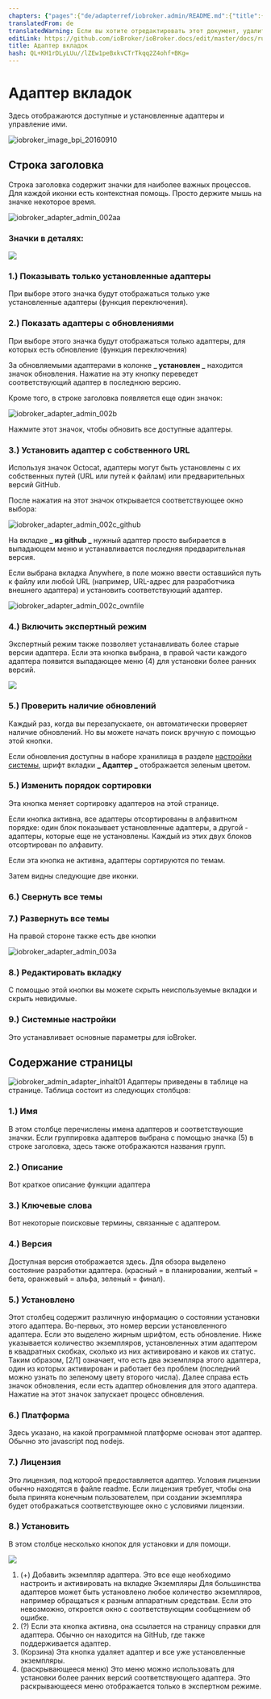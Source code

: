 ```yaml
---
chapters: {"pages":{"de/adapterref/iobroker.admin/README.md":{"title":{"de":"no title"},"content":"de/adapterref/iobroker.admin/README.md"},"de/adapterref/iobroker.admin/admin/tab-adapters.md":{"title":{"de":"Der Reiter Adapter"},"content":"de/adapterref/iobroker.admin/admin/tab-adapters.md"},"de/adapterref/iobroker.admin/admin/tab-instances.md":{"title":{"de":"Der Reiter Instanzen"},"content":"de/adapterref/iobroker.admin/admin/tab-instances.md"},"de/adapterref/iobroker.admin/admin/tab-objects.md":{"title":{"de":"Der Reiter Objekte"},"content":"de/adapterref/iobroker.admin/admin/tab-objects.md"},"de/adapterref/iobroker.admin/admin/tab-states.md":{"title":{"de":"Der Reiter Zustände"},"content":"de/adapterref/iobroker.admin/admin/tab-states.md"},"de/adapterref/iobroker.admin/admin/tab-groups.md":{"title":{"de":"Der Reiter Gruppen"},"content":"de/adapterref/iobroker.admin/admin/tab-groups.md"},"de/adapterref/iobroker.admin/admin/tab-users.md":{"title":{"de":"Der Reiter Benutzer"},"content":"de/adapterref/iobroker.admin/admin/tab-users.md"},"de/adapterref/iobroker.admin/admin/tab-events.md":{"title":{"de":"Der Reiter Ereignisse"},"content":"de/adapterref/iobroker.admin/admin/tab-events.md"},"de/adapterref/iobroker.admin/admin/tab-hosts.md":{"title":{"de":"Der Reiter Hosts"},"content":"de/adapterref/iobroker.admin/admin/tab-hosts.md"},"de/adapterref/iobroker.admin/admin/tab-enums.md":{"title":{"de":"Der Reiter Aufzählungen"},"content":"de/adapterref/iobroker.admin/admin/tab-enums.md"},"de/adapterref/iobroker.admin/admin/tab-log.md":{"title":{"de":"Der Reiter Log"},"content":"de/adapterref/iobroker.admin/admin/tab-log.md"},"de/adapterref/iobroker.admin/admin/tab-system.md":{"title":{"de":"Die Systemeinstellungen"},"content":"de/adapterref/iobroker.admin/admin/tab-system.md"}}}
translatedFrom: de
translatedWarning: Если вы хотите отредактировать этот документ, удалите поле «translatedFrom», в противном случае этот документ будет снова автоматически переведен
editLink: https://github.com/ioBroker/ioBroker.docs/edit/master/docs/ru/adapterref/iobroker.admin/admin/tab-adapters.md
title: Адаптер вкладок
hash: QL+KH1rDLyLUu//lZEw1peBxkvCTrTkqq2Z4ohf+BKg=
---
```

# Адаптер вкладок
Здесь отображаются доступные и установленные адаптеры и управление ими.

![iobroker_image_bpi_20160910](../../../../de/adapterref/iobroker.admin/admin/img/ioBroker_Image_BPi_20160910.jpg)

## Строка заголовка
Строка заголовка содержит значки для наиболее важных процессов.
Для каждой иконки есть контекстная помощь. Просто держите мышь на значке некоторое время.

![iobroker_adapter_admin_002aa](../../../../de/adapterref/iobroker.admin/admin/img/tab-adapters_002aa.jpg)

### **Значки в деталях:**
![](../../../../de/adapterref/iobroker.admin/admin/img/tab-adapters_icons01_20170108-e1483882554815.jpg)

### **1.) Показывать только установленные адаптеры**
При выборе этого значка будут отображаться только уже установленные адаптеры (функция переключения).

### **2.) Показать адаптеры с обновлениями**
При выборе этого значка будут отображаться только адаптеры, для которых есть обновление (функция переключения)

За обновляемыми адаптерами в колонке **_ установлен _** находится значок обновления.
Нажатие на эту кнопку переведет соответствующий адаптер в последнюю версию.

Кроме того, в строке заголовка появляется еще один значок:

![iobroker_adapter_admin_002b](../../../../de/adapterref/iobroker.admin/admin/img/tab-adapters_002b.jpg)

Нажмите этот значок, чтобы обновить все доступные адаптеры.

### **3.) Установить адаптер с собственного URL**
Используя значок Octocat, адаптеры могут быть установлены с их собственных путей (URL или путей к файлам) или предварительных версий GitHub.

После нажатия на этот значок открывается соответствующее окно выбора:

![iobroker_adapter_admin_002c_github](../../../../de/adapterref/iobroker.admin/admin/img/tab-adapters_002c_GitHub.jpg)

На вкладке **_ из github _** нужный адаптер просто выбирается в выпадающем меню и устанавливается последняя предварительная версия.

Если выбрана вкладка Anywhere, в поле можно ввести оставшийся путь к файлу или любой URL (например, URL-адрес для разработчика внешнего адаптера) и установить соответствующий адаптер.

![iobroker_adapter_admin_002c_ownfile](../../../../de/adapterref/iobroker.admin/admin/img/tab-adapters_002c_ownFile.jpg)

### **4.) Включить экспертный режим**
Экспертный режим также позволяет устанавливать более старые версии адаптера.
Если эта кнопка выбрана, в правой части каждого адаптера появится выпадающее меню (4) для установки более ранних версий.

![](../../../../de/adapterref/iobroker.admin/admin/img/tab-adapters_icons02_20170108.jpg)

### **5.) Проверить наличие обновлений**
Каждый раз, когда вы перезапускаете, он автоматически проверяет наличие обновлений. Но вы можете начать поиск вручную с помощью этой кнопки.

Если обновления доступны в наборе хранилища в разделе [настройки системы](#Systemeinstellungen), шрифт вкладки **_ Адаптер _** отображается зеленым цветом.

### **5.) Изменить порядок сортировки**
Эта кнопка меняет сортировку адаптеров на этой странице.

Если кнопка активна, все адаптеры отсортированы в алфавитном порядке: один блок показывает установленные адаптеры, а другой - адаптеры, которые еще не установлены. Каждый из этих двух блоков отсортирован по алфавиту.

Если эта кнопка не активна, адаптеры сортируются по темам.

Затем видны следующие две иконки.

### **6.) Свернуть все темы**
### **7.) Развернуть все темы**
На правой стороне также есть две кнопки

![iobroker_adapter_admin_003a](../../../../de/adapterref/iobroker.admin/admin/img/tab-adapters_003a.jpg)

### **8.) Редактировать вкладку**
С помощью этой кнопки вы можете скрыть неиспользуемые вкладки и скрыть невидимые.

### **<a id="Systemeinstellungen"></a> 9.) Системные настройки**
Это устанавливает основные параметры для ioBroker.

## Содержание страницы
![iobroker_admin_adapter_inhalt01](../../../../de/adapterref/iobroker.admin/admin/img/tab-adapters_Inhalt01.jpg) Адаптеры приведены в таблице на странице. Таблица состоит из следующих столбцов:

### **1.) Имя**
В этом столбце перечислены имена адаптеров и соответствующие значки.
Если группировка адаптеров выбрана с помощью значка (5) в строке заголовка, здесь также отображаются названия групп.

### **2.) Описание**
Вот краткое описание функции адаптера

### **3.) Ключевые слова**
Вот некоторые поисковые термины, связанные с адаптером.

### **4.) Версия**
Доступная версия отображается здесь. Для обзора выделено состояние разработки адаптера. (красный = в планировании, желтый = бета, оранжевый = альфа, зеленый = финал).

### **5.) Установлено**
Этот столбец содержит различную информацию о состоянии установки этого адаптера.
Во-первых, это номер версии установленного адаптера. Если это выделено жирным шрифтом, есть обновление. Ниже указывается количество экземпляров, установленных этим адаптером в квадратных скобках, сколько из них активировано и каков их статус. Таким образом, [2/1] означает, что есть два экземпляра этого адаптера, один из которых активирован и работает без проблем (последний можно узнать по зеленому цвету второго числа). Далее справа есть значок обновления, если есть адаптер обновления для этого адаптера. Нажатие на этот значок запускает процесс обновления.

### **6.) Платформа**
Здесь указано, на какой программной платформе основан этот адаптер. Обычно это javascript под nodejs.

### **7.) Лицензия**
Это лицензия, под которой предоставляется адаптер. Условия лицензии обычно находятся в файле readme. Если лицензия требует, чтобы она была принята конечным пользователем, при создании экземпляра будет отображаться соответствующее окно с условиями лицензии.

### **8.) Установить**
В этом столбце несколько кнопок для установки и для помощи.

![](../../../../de/adapterref/iobroker.admin/admin/img/tab-adapters_icons02_20170108.jpg)

1. (+) Добавить экземпляр адаптера. Это все еще необходимо настроить и активировать на вкладке Экземпляры Для большинства адаптеров может быть установлено любое количество экземпляров, например обращаться к разным аппаратным средствам. Если это невозможно, откроется окно с соответствующим сообщением об ошибке.
2. (?) Если эта кнопка активна, она ссылается на страницу справки для адаптера. Обычно он находится на GitHub, где также поддерживается адаптер.
3. (Корзина) Эта кнопка удаляет адаптер и все уже установленные экземпляры.
4. (раскрывающееся меню) Это меню можно использовать для установки более ранних версий соответствующего адаптера. Это раскрывающееся меню отображается только в экспертном режиме.
